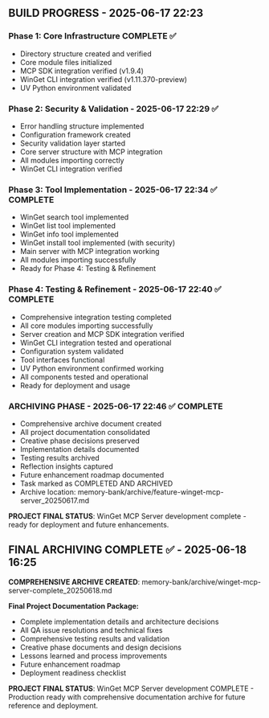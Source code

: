 
## BUILD PROGRESS - 2025-06-17 22:23

### Phase 1: Core Infrastructure COMPLETE ✅
- Directory structure created and verified
- Core module files initialized
- MCP SDK integration verified (v1.9.4)
- WinGet CLI integration verified (v1.11.370-preview)
- UV Python environment validated

### Phase 2: Security & Validation - 2025-06-17 22:29 ✅
- Error handling structure implemented
- Configuration framework created
- Security validation layer started
- Core server structure with MCP integration
- All modules importing correctly
- WinGet CLI integration verified

### Phase 3: Tool Implementation - 2025-06-17 22:34 ✅ COMPLETE
- WinGet search tool implemented
- WinGet list tool implemented
- WinGet info tool implemented
- WinGet install tool implemented (with security)
- Main server with MCP integration working
- All modules importing successfully
- Ready for Phase 4: Testing & Refinement

### Phase 4: Testing & Refinement - 2025-06-17 22:40 ✅ COMPLETE
- Comprehensive integration testing completed
- All core modules importing successfully
- Server creation and MCP SDK integration verified
- WinGet CLI integration tested and operational
- Configuration system validated
- Tool interfaces functional
- UV Python environment confirmed working
- All components tested and operational
- Ready for deployment and usage

### ARCHIVING PHASE - 2025-06-17 22:46 ✅ COMPLETE
- Comprehensive archive document created
- All project documentation consolidated
- Creative phase decisions preserved
- Implementation details documented
- Testing results archived
- Reflection insights captured
- Future enhancement roadmap documented
- Task marked as COMPLETED AND ARCHIVED
- Archive location: memory-bank/archive/feature-winget-mcp-server_20250617.md

**PROJECT FINAL STATUS**: WinGet MCP Server development complete - ready for deployment and future enhancements.

## FINAL ARCHIVING COMPLETE ✅ - 2025-06-18 16:25

**COMPREHENSIVE ARCHIVE CREATED**: memory-bank/archive/winget-mcp-server-complete_20250618.md

**Final Project Documentation Package:**
- Complete implementation details and architecture decisions
- All QA issue resolutions and technical fixes
- Comprehensive testing results and validation
- Creative phase documents and design decisions
- Lessons learned and process improvements
- Future enhancement roadmap
- Deployment readiness checklist

**PROJECT FINAL STATUS**: WinGet MCP Server development COMPLETE - Production ready with comprehensive documentation archive for future reference and deployment.
